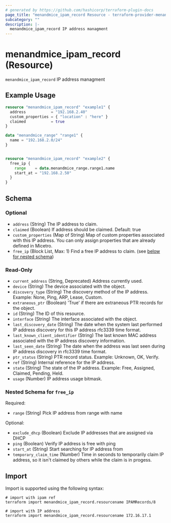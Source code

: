 ```yaml
---
# generated by https://github.com/hashicorp/terraform-plugin-docs
page_title: "menandmice_ipam_record Resource - terraform-provider-menandmice"
subcategory: ""
description: |-
  menandmice_ipam_record IP address managment
---
```


# menandmice_ipam_record (Resource)

`menandmice_ipam_record` IP address managment

## Example Usage

```terraform
resource "menandmice_ipam_record" "example1" {
  address           = "192.168.2.40"
  custom_properties = { "location" : "here" }
  claimed           = true
}

data "menandmice_range" "range1" {
  name = "192.168.2.0/24"
}


resource "menandmice_ipam_record" "example2" {
  free_ip {
    range    = data.menandmice_range.range1.name
    start_at = "192.168.2.50"
  }
}
```

<!-- schema generated by tfplugindocs -->
## Schema

### Optional

- `address` (String) The IP address to claim.
- `claimed` (Boolean) If address should be claimed. Default: true
- `custom_properties` (Map of String) Map of custom properties associated with this IP address. You can only assign properties that are already defined in Micetro.
- `free_ip` (Block List, Max: 1) Find a free IP address to claim. (see [below for nested schema](#nestedblock--free_ip))

### Read-Only

- `current_address` (String, Deprecated) Address currently used.
- `device` (String) The device associated with the object.
- `discovery_type` (String) The discovery method of the IP address. Example: None, Ping, ARP, Lease, Custom.
- `extraneous_ptr` (Boolean) 'True' if there are extraneous PTR records for the object.
- `id` (String) The ID of this resource.
- `interface` (String) The interface associated with the object.
- `last_discovery_date` (String) The date when the system last performed IP address discovery for this IP address rfc3339 time format.
- `last_known_client_identifier` (String) The last known MAC address associated with the IP address discovery information.
- `last_seen_date` (String) The date when the address was last seen during IP address discovery in rfc3339 time format.
- `ptr_status` (String) PTR record status. Example: Unknown, OK, Verify.
- `ref` (String) Internal reference for the IP address.
- `state` (String) The state of the IP address. Example: Free, Assigned, Claimed, Pending, Held.
- `usage` (Number) IP address usage bitmask.

<a id="nestedblock--free_ip"></a>
### Nested Schema for `free_ip`

Required:

- `range` (String) Pick IP address from range with name

Optional:

- `exclude_dhcp` (Boolean) Exclude IP addresses that are assigned via DHCP
- `ping` (Boolean) Verify IP address is free with ping
- `start_at` (String) Start searching for IP address from
- `temporary_claim_time` (Number) Time in seconds to temporarily claim IP address, so it isn't claimed by others while the claim is in progess.

## Import

Import is supported using the following syntax:

```shell
# import with ipam ref
terraform import menandmice_ipam_record.resourcename IPAMRecords/8

# import with IP address
terraform import menandmice_ipam_record.resourcename 172.16.17.1
```

